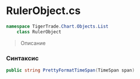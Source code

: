 
# RulerObject.cs
```csharp
namespace TigerTrade.Chart.Objects.List  
    class RulerObject
```

> Описание

### Синтаксис
```csharp
public string PrettyFormatTimeSpan(TimeSpan span)
```
